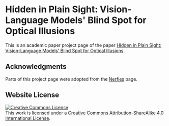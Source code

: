 # Hidden in Plain Sight: Vision-Language Models' Blind Spot for Optical Illusions
This is an academic paper project page of the paper <a href="https://arxiv.org/abs/2504.03786" target="_blank">Hidden in Plain Sight: Vision-Language Models' Blind Spot for Optical Illusions</a>.

## Acknowledgments
Parts of this project page were adopted from the [Nerfies](https://nerfies.github.io/) page.

## Website License
<a rel="license" href="http://creativecommons.org/licenses/by-sa/4.0/"><img alt="Creative Commons License" style="border-width:0" src="https://i.creativecommons.org/l/by-sa/4.0/88x31.png" /></a><br />This work is licensed under a <a rel="license" href="http://creativecommons.org/licenses/by-sa/4.0/">Creative Commons Attribution-ShareAlike 4.0 International License</a>.
